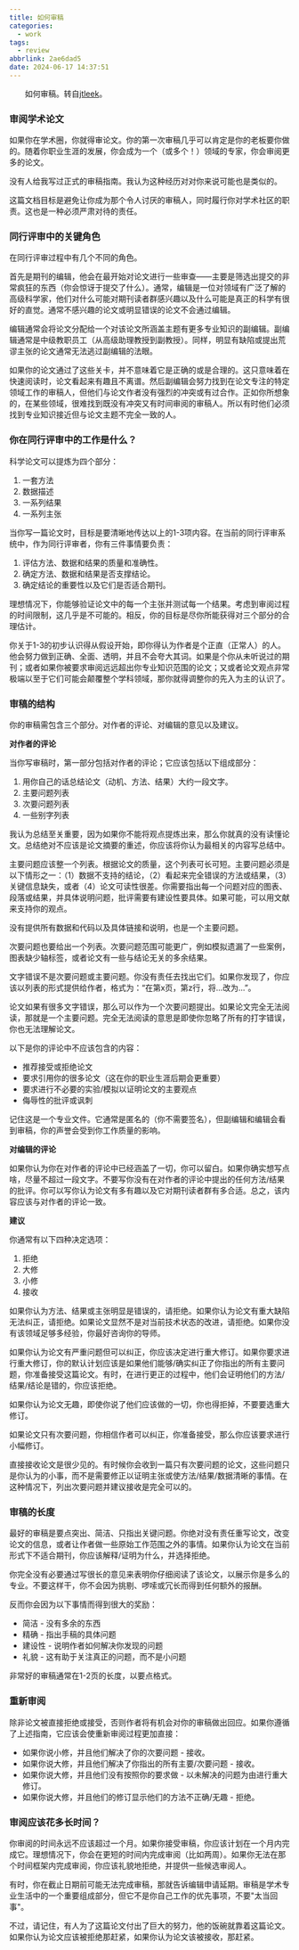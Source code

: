 ```yaml
---
title: 如何审稿
categories:
  - work
tags:
  - review
abbrlink: 2ae6dad5
date: 2024-06-17 14:37:51
---
```

&emsp;&emsp;如何审稿。转自[jtleek](https://github.com/jtleek/reviews)。
<!--less-->

### 审阅学术论文

如果你在学术圈，你就得审论文。你的第一次审稿几乎可以肯定是你的老板要你做的。随着你职业生涯的发展，你会成为一个（或多个！）领域的专家，你会审阅更多的论文。

没有人给我写过正式的审稿指南。我认为这种经历对对你来说可能也是类似的。

这篇文档目标是避免让你成为那个令人讨厌的审稿人，同时履行你对学术社区的职责。这也是一种必须严肃对待的责任。

### 同行评审中的关键角色

在同行评审过程中有几个不同的角色。

首先是期刊的编辑，他会在最开始对论文进行一些审查——主要是筛选出提交的非常疯狂的东西（你会惊讶于提交了什么）。通常，编辑是一位对领域有广泛了解的高级科学家，他们对什么可能对期刊读者群感兴趣以及什么可能是真正的科学有很好的直觉。通常不感兴趣的论文或明显错误的论文不会通过编辑。

编辑通常会将论文分配给一个对该论文所涵盖主题有更多专业知识的副编辑。副编辑通常是中级教职员工（从高级助理教授到副教授）。同样，明显有缺陷或提出荒谬主张的论文通常无法逃过副编辑的法眼。

如果你的论文通过了这些关卡，并不意味着它是正确的或是合理的。这只意味着在快速阅读时，论文看起来有趣且不离谱。然后副编辑会努力找到在论文专注的特定领域工作的审稿人，但他们与论文作者没有强烈的冲突或有过合作。正如你所想象的，在某些领域，很难找到既没有冲突又有时间审阅的审稿人。所以有时他们必须找到专业知识接近但与论文主题不完全一致的人。

### 你在同行评审中的工作是什么？

科学论文可以提炼为四个部分：

1. 一套方法
2. 数据描述
3. 一系列结果
4. 一系列主张

当你写一篇论文时，目标是要清晰地传达以上的1-3项内容。在当前的同行评审系统中，作为同行评审者，你有三件事情要负责：

1. 评估方法、数据和结果的质量和准确性。
2. 确定方法、数据和结果是否支撑结论。
3. 确定结论的重要性以及它们是否适合期刊。

理想情况下，你能够验证论文中的每一个主张并测试每一个结果。考虑到审阅过程的时间限制，这几乎是不可能的。相反，你的目标是尽你所能获得对三个部分的合理估计。

你关于1-3的初步认识得从假设开始，即你得认为作者是个正直（正常人）的人。他会努力做到正确、全面、透明，并且不会夸大其词。如果是个你从未听说过的期刊；或者如果你被要求审阅远远超出你专业知识范围的论文；又或者论文观点非常极端以至于它们可能会颠覆整个学科领域，那你就得调整你的先入为主的认识了。

### 审稿的结构

你的审稿需包含三个部分。对作者的评论、对编辑的意见以及建议。

**对作者的评论**

当你写审稿时，第一部分包括对作者的评论；它应该包括以下组成部分：

1. 用你自己的话总结论文（动机、方法、结果）大约一段文字。
2. 主要问题列表
3. 次要问题列表
4. 一些别字列表

我认为总结至关重要，因为如果你不能将观点提炼出来，那么你就真的没有读懂论文。总结绝对不应该是论文摘要的重述，你应该将你认为最相关的内容写总结中。

主要问题应该整一个列表。根据论文的质量，这个列表可长可短。主要问题必须是以下情形之一：（1）数据不支持的结论，（2）看起来完全错误的方法或结果，（3）关键信息缺失，或者（4）论文可读性很差。你需要指出每一个问题对应的图表、段落或结果，并具体说明问题，批评需要有建设性要具体。如果可能，可以用文献来支持你的观点。

没有提供所有数据和代码以及具体链接和说明，也是一个主要问题。

次要问题也要给出一个列表。次要问题范围可能更广，例如模拟遗漏了一些案例，图表缺少轴标签，或者论文有一些与结论无关的多余结果。

文字错误不是次要问题或主要问题。你没有责任去找出它们。如果你发现了，你应该以列表的形式提供给作者，格式为：“在第x页，第z行，将...改为...”。

论文如果有很多文字错误，那么可以作为一个次要问题提出。如果论文完全无法阅读，那就是一个主要问题。完全无法阅读的意思是即使你忽略了所有的打字错误，你也无法理解论文。

以下是你的评论中不应该包含的内容：

- 推荐接受或拒绝论文
- 要求引用你的很多论文（这在你的职业生涯后期会更重要）
- 要求进行不必要的实验/模拟以证明论文的主要观点
- 侮辱性的批评或讽刺

记住这是一个专业文件。它通常是匿名的（你不需要签名），但副编辑和编辑会看到审稿，你的声誉会受到你工作质量的影响。

**对编辑的评论**

如果你认为你在对作者的评论中已经涵盖了一切，你可以留白。如果你确实想写点啥，尽量不超过一段文字。不要写你没有在对作者的评论中提出的任何方法/结果的批评。你可以写你认为论文有多有趣以及它对期刊读者群有多合适。总之，该内容应该与对作者的评论一致。

**建议**

你通常有以下四种决定选项：

1. 拒绝
2. 大修
3. 小修
4. 接收

如果你认为方法、结果或主张明显是错误的，请拒绝。如果你认为论文有重大缺陷无法纠正，请拒绝。如果论文显然不是对当前技术状态的改进，请拒绝。如果你没有该领域足够多经验，你最好咨询你的导师。

如果你认为论文有严重问题但可以纠正，你应该决定进行重大修订。如果你要求进行重大修订，你的默认计划应该是如果他们能够/确实纠正了你指出的所有主要问题，你准备接受这篇论文。有时，在进行更正的过程中，他们会证明他们的方法/结果/结论是错的，你应该拒绝。

如果你认为论文无趣，即使你说了他们应该做的一切，你也得拒掉，不要要选重大修订。

如果论文只有次要问题，你相信作者可以纠正，你准备接受，那么你应该要求进行小幅修订。

直接接收论文是很少见的。有时候你会收到一篇只有次要问题的论文，这些问题只是你认为的小事，而不是需要修正以证明主张或使方法/结果/数据清晰的事情。在这种情况下，列出次要问题并建议接收是完全可以的。

### 审稿的长度

最好的审稿是要点突出、简洁、只指出关键问题。你绝对没有责任重写论文，改变论文的信息，或者让作者做一些原始工作范围之外的事情。如果你认为论文在当前形式下不适合期刊，你应该解释/证明为什么，并选择拒绝。

你完全没有必要通过写很长的意见来表明你仔细阅读了该论文，以展示你是多么的专业。不要这样干，你不会因为挑剔、啰嗦或冗长而得到任何额外的报酬。

反而你会因为以下事情而得到很大的奖励：

- 简洁 - 没有多余的东西
- 精确 - 指出手稿的具体问题
- 建设性 - 说明作者如何解决你发现的问题
- 礼貌 - 这有助于关注真正的问题，而不是小问题

非常好的审稿通常在1-2页的长度，以要点格式。

### 重新审阅

除非论文被直接拒绝或接受，否则作者将有机会对你的审稿做出回应。如果你遵循了上述指南，它应该会使重新审阅过程更加直接：

- 如果你说小修，并且他们解决了你的次要问题 - 接收。
- 如果你说大修，并且他们解决了你指出的所有主要/次要问题 - 接收。
- 如果你说大修，并且他们没有按照你的要求做 - 以未解决的问题为由进行重大修订。
- 如果你说大修，并且他们的修订显示他们的方法不正确/无趣 - 拒绝。

### 审阅应该花多长时间？

你审阅的时间永远不应该超过一个月。如果你接受审稿，你应该计划在一个月内完成它。理想情况下，你会在更短的时间内完成审阅（比如两周）。如果你无法在那个时间框架内完成审阅，你应该礼貌地拒绝，并提供一些候选审阅人。

有时，你在截止日期前可能无法完成审稿，那就告诉编辑申请延期。审稿是学术专业生活中的一个重要组成部分，但它不是你自己工作的优先事项，不要"太当回事"。

不过，请记住，有人为了这篇论文付出了巨大的努力，他的饭碗就靠着这篇论文。如果你认为论文应该被拒绝那赶紧，如果你认为论文该被接收，那赶紧。
